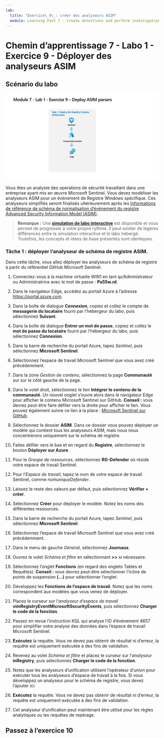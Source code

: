 ```yaml
---
lab:
  title: "Exercice\_9\_: créer des analyseurs ASIM"
  module: Learning Path 7 - Create detections and perform investigations using Microsoft Sentinel
---
```


# Chemin d’apprentissage 7 - Labo 1 - Exercice 9 - Déployer des analyseurs ASIM

## Scénario du labo

![Vue d’ensemble du labo](../Media/SC-200-Lab_Diagrams_Mod7_L1_Ex9.png)

Vous êtes un analyste des opérations de sécurité travaillant dans une entreprise ayant mis en œuvre Microsoft Sentinel. Vous devez modéliser les analyseurs ASIM pour un événement de Registre Windows spécifique. Ces analyseurs simplifiés seront finalisés ultérieurement après les [Informations de référence de schéma de normalisation d’événement du registre Advanced Security Information Model (ASIM)](https://docs.microsoft.com/en-us/azure/sentinel/registry-event-normalization-schema).


>**Remarque :** Une **[simulation de labo interactive](https://mslabs.cloudguides.com/guides/SC-200%20Lab%20Simulation%20-%20Create%20Advanced%20Security%20Information%20Model%20Parsers)** est disponible et vous permet de progresser à votre propre rythme. Il peut exister de légères différences entre la simulation interactive et le labo hébergé. Toutefois, les concepts et idées de base présentés sont identiques. 


### Tâche 1 : déployer l’analyseur de schéma de registre ASIM. 

Dans cette tâche, vous allez déployer les analyseurs de schéma de registre à partir du référentiel GitHub Microsoft Sentinel.

1. Connectez-vous à la machine virtuelle WIN1 en tant qu’Administrateur ou Administratrice avec le mot de passe : **Pa55w.rd**.  

1. Dans le navigateur Edge, accédez au portail Azure à l’adresse https://portal.azure.com.

1. Dans la boîte de dialogue **Connexion**, copiez et collez le compte de **messagerie du locataire** fourni par l’hébergeur du labo, puis sélectionnez **Suivant**.

1. Dans la boîte de dialogue **Entrer un mot de passe**, copiez et collez le **mot de passe du locataire** fourni par l’hébergeur du labo, puis sélectionnez **Connexion**.

1. Dans la barre de recherche du portail Azure, tapez *Sentinel*, puis sélectionnez **Microsoft Sentinel**.

1. Sélectionnez l’espace de travail Microsoft Sentinel que vous avez créé précédemment.

1. Dans la zone *Gestion de contenu*, sélectionnez la page **Communauté** sur sur le côté gauche de la page.

1. Dans le volet droit, sélectionnez le lien **Intégrer le contenu de la communauté**. Un nouvel onglet s’ouvre alors dans le navigateur Edge pour afficher le contenu Microsoft Sentinel sur GitHub. **Conseil :** vous devrez peut-être faire défiler vers la droite pour afficher le lien. Vous pouvez également suivre ce lien à la place : [Microsoft Sentinel sur GitHub](https://github.com/Azure/Azure-Sentinel).

1. Sélectionnez le dossier **ASIM**. Dans ce dossier vous pouvez déployer un modèle qui contient tous les analyseurs ASIM, mais nous nous concentrerons uniquement sur le schéma de registre.

1. Faites défiler vers le bas et en regard du **Registre**, sélectionnez le bouton **Déployer sur Azure**.

1. Pour le *Groupe de ressources*, sélectionnez **RG-Defender** où réside votre espace de travail Sentinel.

1. Pour l’*Espace de travail*, tapez le nom de votre espace de travail Sentinel, comme *nomuniqueDefender*.

1. Laissez le reste des valeurs par défaut, puis sélectionnez **Vérifier + créer**.

1. Sélectionnez **Créer** pour déployer le modèle. Notez les noms des différentes ressources.

1. Dans la barre de recherche du portail Azure, tapez *Sentinel*, puis sélectionnez **Microsoft Sentinel**.

1. Sélectionnez l’espace de travail Microsoft Sentinel que vous avez créé précédemment.

1. Dans le menu de gauche *Général*, sélectionnez **Journaux**.

1. Ouvrez le volet *Schéma et filtre* en sélectionnant **>>** si nécessaire.

1. Sélectionnez l’onglet **Fonctions** (en regard des onglets Tables et Requêtes). **Conseil :** vous devrez peut-être sélectionner l’icône de points de suspension **(...)** pour sélectionner l’onglet.

1. Développez les **Fonctions de l’espace de travail**. Notez que les noms correspondent aux modèles que vous venez de déployer.

1. Placez le curseur sur l’*analyseur d’espace de travail* **vimRegistryEventMicrosoftSecurityEvents**, puis sélectionnez **Charger le code de la fonction**.

1. Passez en revue l’instruction KQL qui analyse l’ID d’événement 4657 pour simplifier votre analyse des données dans l’espace de travail Microsoft Sentinel.

1. **Exécutez** la requête. Vous ne devez pas obtenir de résultat ni d’erreur, la requête est uniquement exécutée à des fins de validation.

1. Revenez au volet *Schéma et filtre* et placez le curseur sur l’*analyseur* **inRegistry**, puis sélectionnez **Charger le code de la fonction**.

1. Notez que les analyseurs d’unification utilisent l’opérateur d’*union* pour exécuter tous les analyseurs d’espace de travail à la fois. Si vous développez un analyseur pour le schéma de registre, vous devez l’ajouter ici.

1. **Exécutez** la requête. Vous ne devez pas obtenir de résultat ni d’erreur, la requête est uniquement exécutée à des fins de validation.

1. Cet analyseur d’unification peut maintenant être utilisé pour les règles analytiques ou les requêtes de repérage.


## Passez à l’exercice 10

